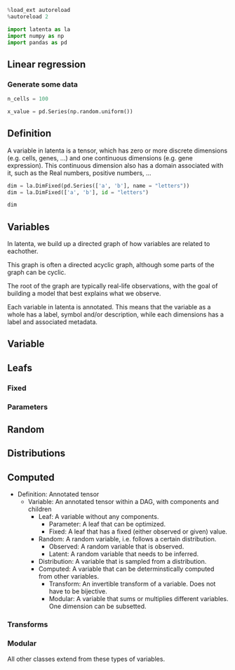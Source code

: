 ```python
%load_ext autoreload
%autoreload 2

import latenta as la
import numpy as np
import pandas as pd
```

## Linear regression


### Generate some data

```python
n_cells = 100

x_value = pd.Series(np.random.uniform())
```

## Definition



A variable in latenta is a tensor, which has zero or more discrete dimensions (e.g. cells, genes, ...) and one continuous dimensions (e.g. gene expression). This continuous dimension also has a domain associated with it, such as the Real numbers, positive numbers, ...

```python
dim = la.DimFixed(pd.Series(['a', 'b'], name = "letters"))
dim = la.DimFixed(['a', 'b'], id = "letters")
```

```python
dim
```

## Variables


In latenta, we build up a directed graph of how variables are related to eachother.

This graph is often a directed acyclic graph, although some parts of the graph can be cyclic.

The root of the graph are typically real-life observations, with the goal of building a model that best explains what we observe.

<!-- #region -->





Each variable in latenta is annotated. This means that the variable as a whole has a label, symbol and/or description, while each dimensions has a label and associated metadata.



## Variable

## Leafs

### Fixed

### Parameters

## Random

## Distributions

## Computed

- Definition: Annotated tensor
  - Variable: An annotated tensor within a DAG, with components and children
    - Leaf: A variable without any components.
      - Parameter: A leaf that can be optimized.
      - Fixed: A leaf that has a fixed (either observed or given) value.
    - Random: A random variable, i.e. follows a certain distribution.
      - Observed: A random variable that is observed.
      - Latent: A random variable that needs to be inferred.
    - Distribution: A variable that is sampled from a distribution.
    - Computed: A variable that can be determinstically computed from other variables.
      - Transform: An invertible transform of a variable. Does not have to be bijective.
      - Modular: A variable that sums or multiplies different variables. One dimension can be subsetted.

### Transforms

### Modular

All other classes extend from these types of variables.
<!-- #endregion -->

```python

```
